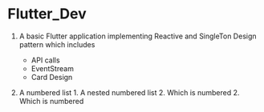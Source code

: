 # Flutter_Dev

  1.  A basic Flutter application implementing Reactive and SingleTon Design pattern which includes 
      - API calls
      - EventStream
      - Card Design


1. A numbered list
              1. A nested numbered list
              2. Which is numbered
          2. Which is numbered
